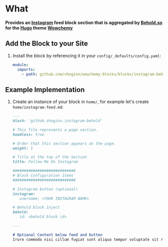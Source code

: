 # What

**Provides an [Instagram](https://instagram.com) feed block section that is aggregated by [Behold.so](https://behold.so) for the [Hugo](https://gohugo.io) theme [Wowchemy](https://wowchemy.com)**

## Add the Block to your Site

1. Install the block by referencing it in your `config/_defaults/config.yaml`:

   ```yaml
   module:
     imports:
       - path: github.com/shoginn/wowchemy-blocks/blocks/instagram-behold
   ```

## Example Implementation

1. Create an instance of your block in `home/`, for example let's create `home/instagram-feed.md`:

   ```markdown
   ---
   block: 'github.shoginn.instagram-behold'

   # This file represents a page section.
   headless: true

   # Order that this section appears on the page.
   weight: 1

   # Title at the top of the Section
   title: Follow Me On Instagram

   ############################
   # Block Configuration Items
   ############################

   # Instagram button (optional)
   instagram:
      username: <YOUR INSTAGRAM NAME>
   
   # Behold block inject
   behold:
      id: <behold block id>

   ---
   
   # Optional Content below feed and button
   Irure commodo nisi cillum fugiat sunt aliqua tempor voluptate sit reprehenderit cupidatat commodo.
   ```
